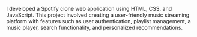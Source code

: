 I developed a Spotify clone web application using HTML, CSS, and JavaScript. This project involved creating a user-friendly music streaming platform with features such as user authentication, playlist management, a music player, search functionality, and personalized recommendations. 






